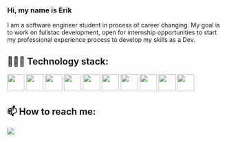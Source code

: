 ### Hi, my name is Erik

I am a software engineer student in process of career changing. My goal is to work on fullstac development, open for internship opportunities to start my professional experience process to develop my skills as a Dev.

## 🧑🏻‍💻 Technology stack:

<img src="https://cdn.jsdelivr.net/gh/devicons/devicon/icons/html5/html5-original.svg" width="40" height="40"/>   <img src="https://cdn.jsdelivr.net/gh/devicons/devicon/icons/css3/css3-original.svg" width="40" height="40"/>    <img src="https://cdn.jsdelivr.net/gh/devicons/devicon/icons/javascript/javascript-original.svg" width="40" height="40"/>   <img src="https://cdn.jsdelivr.net/gh/devicons/devicon/icons/react/react-original.svg" width="40" height="40" />  <img src="https://cdn.jsdelivr.net/gh/devicons/devicon/icons/docker/docker-original.svg" width="40" height="40"/>  <img src="https://cdn.jsdelivr.net/gh/devicons/devicon/icons/linux/linux-original.svg" width="40" height="40"/>  <img src="https://cdn.jsdelivr.net/gh/devicons/devicon@latest/icons/spring/spring-original.svg" width="40" height="40" />  <img src="https://cdn.jsdelivr.net/gh/devicons/devicon@latest/icons/java/java-original.svg" width="40" height="40" />  <img src="https://cdn.jsdelivr.net/gh/devicons/devicon@latest/icons/postgresql/postgresql-original.svg" width="40" height="40"/>  <img src="https://cdn.jsdelivr.net/gh/devicons/devicon@latest/icons/mysql/mysql-original.svg" width="40" height="40"/>
          
          
             
         
## 📫 How to reach me:
<a href="https://www.linkedin.com/in/erikschneiderpacheco/?locale=en_US" target="_blank"><img src="https://img.shields.io/badge/-LinkedIn-%230077B5?style=for-the-badge&logo=linkedin&logoColor=white" target="_blank"></a> 
